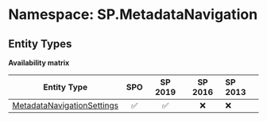 # Namespace: SP.MetadataNavigation

## Entity Types

**Availability matrix**

Entity Type | SPO | SP 2019 | SP 2016 | SP 2013
----------|:---:|:-------:|:-------:|:-------
[MetadataNavigationSettings](./EntityTypes/MetadataNavigationSettings.md) | ✅ | ✅ | ❌ | ❌